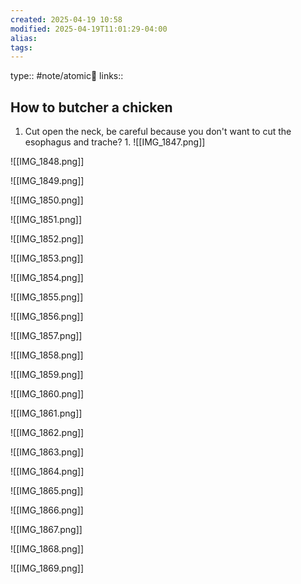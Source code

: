 ```yaml
---
created: 2025-04-19 10:58
modified: 2025-04-19T11:01:29-04:00
alias: 
tags: 
---
```

type:: #note/atomic🌳 
links::

## How to butcher a chicken
1. Cut open the neck, be careful because you don't want to cut the esophagus and trache?
	1. 
![[IMG_1847.png]]

![[IMG_1848.png]]

![[IMG_1849.png]]

![[IMG_1850.png]]

![[IMG_1851.png]]

![[IMG_1852.png]]

![[IMG_1853.png]]

![[IMG_1854.png]]

![[IMG_1855.png]]

![[IMG_1856.png]]

![[IMG_1857.png]]

![[IMG_1858.png]]

![[IMG_1859.png]]

![[IMG_1860.png]]

![[IMG_1861.png]]

![[IMG_1862.png]]

![[IMG_1863.png]]

![[IMG_1864.png]]

![[IMG_1865.png]]

![[IMG_1866.png]]

![[IMG_1867.png]]

![[IMG_1868.png]]

![[IMG_1869.png]]